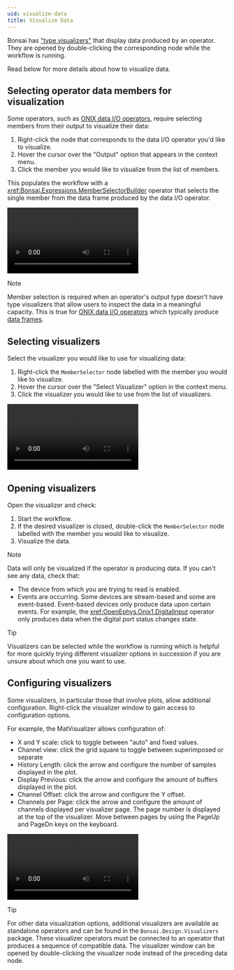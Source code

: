 ```yaml
---
uid: visualize-data
title: Visualize Data
---
```


Bonsai has ["type visualizers"](https://bonsai-rx.org/docs/articles/editor.html?#type-visualizers) that display data
produced by an operator. They are opened by double-clicking the corresponding node while the workflow is running.

Read below for more details about how to visualize data.

## Selecting operator data members for visualization

Some operators, such as [ONIX data I/O operators](xref:dataio), require selecting members from their output to visualize
their data:  
  1. Right-click the node that corresponds to the data I/O operator you'd like to visualize.
  1. Hover the cursor over the "Output" option that appears in the context menu.
  1. Click the member you would like to visualize from the list of members.

This populates the workflow with a <xref:Bonsai.Expressions.MemberSelectorBuilder> operator that selects the single
member from the data frame produced by the data I/O operator.

<video controls>
  <source src="../../images/select-member.mp4" type="video/mp4">
</video> 

> [!NOTE]
> Member selection is required when an operator's output type doesn't have type visualizers that allow users to inspect
> the data in a meaningful capacity. This is true for [ONIX data I/O operators](xref:dataio) which typically produce 
> [data frames](xref:data-elements).

## Selecting visualizers

Select the visualizer you would like to use for visualizing data:
  1. Right-click the `MemberSelector` node labelled with the member you would like to visualize.
  1. Hover the cursor over the "Select Visualizer" option in the context menu.
  1. Click the visualizer you would like to use from the list of visualizers.

<video controls>
  <source src="../../images/set-visualizer.mp4" type="video/mp4">
</video> 

## Opening visualizers

Open the visualizer and check:
  1. Start the workflow.
  1. If the desired visualizer is closed, double-click the `MemberSelector` node labelled with the member you would
     like to visualize.
  1. Visualize the data.     

  > [!NOTE]
  > Data will only be visualized if the operator is producing data. If you can't see any data, check that:
  > - The device from which you are trying to read is enabled.
  > - Events are occurring. Some devices are stream-based and some are event-based. Event-based devices only produce data upon certain
  >   events. For example, the <xref:OpenEphys.Onix1.DigitalInput> operator only produces data when the digital
  >   port status changes state.

  > [!TIP] 
  > Visualizers can be selected while the workflow is running which is helpful for more quickly trying different visualizer
  > options in succession if you are unsure about which one you want to use.

## Configuring visualizers
Some visualizers, in particular those that involve plots, allow additional configuration.
Right-click the visualizer window to gain access to configuration options.
  
  For example, the MatVisualizer allows configuration of:
  - X and Y scale: click to toggle between "auto" and fixed values.
  - Channel view: click the grid square to toggle between superimposed or separate  
  - History Length: click the arrow and configure the number of samples displayed in the plot. 
  - Display Previous: click the arrow and configure the amount of buffers displayed in the plot. 
  - Channel Offset: click the arrow and configure the Y offset.
  - Channels per Page: click the arrow and configure the amount of channels displayed per visualizer page. The page number is displayed at the top of the visualizer. Move between pages by using the PageUp and PageDn keys on the keyboard. 

<video controls>
  <source src="../../images/visualize-data.mp4" type="video/mp4">
</video> 

> [!TIP]
> For other data visualization options, additional visualizers are available as standalone operators and can be found in
> the `Bonsai.Design.Visualizers` package. These visualizer operators must be connected to an operator that produces a
> sequence of compatible data. The visualizer window can be opened by double-clicking the visualizer node instead of the
> preceding data node.